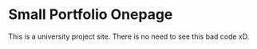 # Small Portfolio Onepage
This is a university project site.
There is no need to see this bad code xD.

